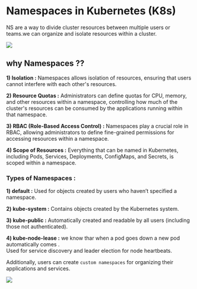 
# Namespaces in Kubernetes (K8s)  
  NS are a way to divide cluster resources between multiple users or teams.we can organize and  isolate resources within a cluster.

![](https://miro.medium.com/v2/resize:fit:828/format:webp/1*VXnkCHS76XEKhCSR9nX87Q.png) 

## why Namespaces  ??
__1) Isolation :__ Namespaces allows isolation of resources, ensuring that users cannot interfere with each other's resources.  

__2) Resource Quotas :__ Administrators can define quotas for CPU, memory, and other resources within a namespace, controlling how much of the cluster's resources can be consumed by the applications running within that namespace.  

__3) RBAC (Role-Based Access Control) :__  Namespaces play a crucial role in RBAC, allowing administrators to define fine-grained permissions for accessing resources within a namespace.  

__4) Scope of Resources :__ Everything that can be named in Kubernetes, including Pods, Services, Deployments, ConfigMaps, and Secrets, is scoped within a namespace.  

### Types of Namespaces :  

__1) default :__ Used for objects created by users who haven’t specified a namespace.  

__2) kube-system :__ Contains objects created by the Kubernetes system.  

__3) kube-public :__ Automatically created and readable by all users (including those not authenticated).  

__4) kube-node-lease :__ we know thar when a pod goes down a new pod automatically comes .  
Used for service discovery and leader election for node heartbeats.


Additionally, users can create `custom namespaces` for organizing their applications and services.  

![](https://www.devopsschool.com/blog/wp-content/uploads/2023/10/image-47.png)